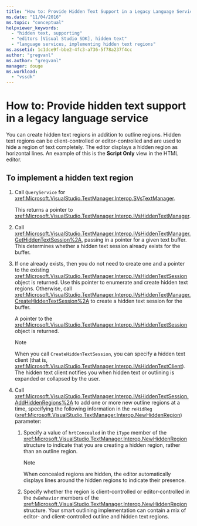 ```yaml
---
title: "How to: Provide Hidden Text Support in a Legacy Language Service | Microsoft Docs"
ms.date: "11/04/2016"
ms.topic: "conceptual"
helpviewer_keywords: 
  - "hidden text, supporting"
  - "editors [Visual Studio SDK], hidden text"
  - "language services, implementing hidden text regions"
ms.assetid: 1c1dce9f-bbe2-4fc3-a736-5f78a237f4cc
author: "gregvanl"
ms.author: "gregvanl"
manager: douge
ms.workload: 
  - "vssdk"
---
```

# How to: Provide hidden text support in a legacy language service
You can create hidden text regions in addition to outline regions. Hidden text regions can be client-controlled or editor-controlled and are used to hide a region of text completely. The editor displays a hidden region as horizontal lines. An example of this is the **Script Only** view in the HTML editor.  
  
  
## To implement a hidden text region  
  
1.  Call `QueryService` for <xref:Microsoft.VisualStudio.TextManager.Interop.SVsTextManager>.  
  
     This returns a pointer to <xref:Microsoft.VisualStudio.TextManager.Interop.IVsHiddenTextManager>.  
  
2.  Call <xref:Microsoft.VisualStudio.TextManager.Interop.IVsHiddenTextManager.GetHiddenTextSession%2A>, passing in a pointer for a given text buffer. This determines whether a hidden text session already exists for the buffer.  
  
3.  If one already exists, then you do not need to create one and a pointer to the existing <xref:Microsoft.VisualStudio.TextManager.Interop.IVsHiddenTextSession> object is returned. Use this pointer to enumerate and create hidden text regions. Otherwise, call <xref:Microsoft.VisualStudio.TextManager.Interop.IVsHiddenTextManager.CreateHiddenTextSession%2A> to create a hidden text session for the buffer.  
  
     A pointer to the <xref:Microsoft.VisualStudio.TextManager.Interop.IVsHiddenTextSession> object is returned.  
  
    > [!NOTE]
    >  When you call `CreateHiddenTextSession`, you can specify a hidden text client (that is, <xref:Microsoft.VisualStudio.TextManager.Interop.IVsHiddenTextClient>). The hidden text client notifies you when hidden text or outlining is expanded or collapsed by the user.  
  
4.  Call <xref:Microsoft.VisualStudio.TextManager.Interop.IVsHiddenTextSession.AddHiddenRegions%2A> to add one or more new outline regions at a time, specifying the following information in the `reHidReg` (<xref:Microsoft.VisualStudio.TextManager.Interop.NewHiddenRegion>) parameter:  
  
    1.  Specify a value of `hrtConcealed` in the `iType` member of the <xref:Microsoft.VisualStudio.TextManager.Interop.NewHiddenRegion> structure to indicate that you are creating a hidden region, rather than an outline region.  
  
        > [!NOTE]
        >  When concealed regions are hidden, the editor automatically displays lines around the hidden regions to indicate their presence.  
  
    2.  Specify whether the region is client-controlled or editor-controlled in the `dwBehavior` members of the <xref:Microsoft.VisualStudio.TextManager.Interop.NewHiddenRegion> structure. Your smart outlining implementation can contain a mix of editor- and client-controlled outline and hidden text regions.